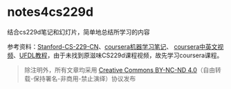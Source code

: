 # notes4cs229d
结合cs229d笔记和幻灯片，简单地总结所学习的内容

参考资料：[Stanford-CS-229-CN](https://github.com/Kivy-CN/Stanford-CS-229-CN "Stanford-CS-229-CN")、[coursera机器学习笔记](https://yoyoyohamapi.gitbooks.io/mit-ml/content/ "斯坦福机器学习笔记")、 [coursera中英文视频](http://www.bilibili.com/video/av9912938/#page=1 "coursera")、[UFDL教程](http://ufldl.stanford.edu/wiki/index.php/UFLDL%E6%95%99%E7%A8%8B "UFDL")，由于未找到原滋味CS229d课程视频，故先学习coursera课程。

> 除注明外，所有文章均采用 [Creative Commons BY-NC-ND 4.0](https://creativecommons.org/licenses/by-nc-nd/4.0/deed.zh)（自由转载-保持署名-非商用-禁止演绎）协议发布
